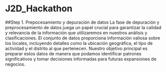 # J2D_Hackathon

##Step 1. Prepocesamiento y depuración de datos
La fase de depuración y preprocesamiento de datos juega un papel crucial para garantizar la calidad y relevancia de la información que utilizaremos en nuestros análisis y clasificaciones. El conjunto de datos proporciona información valiosa sobre los locales, incluyendo detalles como la ubicación geográfica, el tipo de actividad y el distrito al que pertenecen. Nuestro objetivo principal es preparar estos datos de manera que podamos identificar patrones significativos y tomar decisiones informadas para futuras expansiones de negocios.
